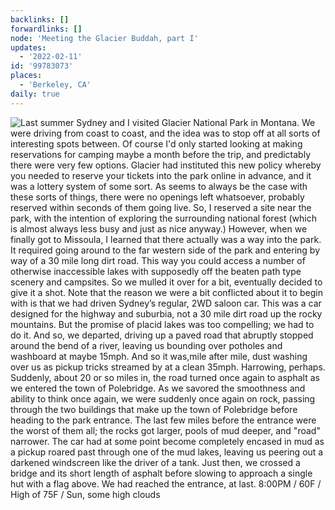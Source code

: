 ```yaml
---
backlinks: []
forwardlinks: []
node: 'Meeting the Glacier Buddah, part I'
updates:
  - '2022-02-11'
id: '99783073'
places:
  - 'Berkeley, CA'
daily: true
---
```

![Last summer Sydney and I visited Glacier National Park in Montana. We were driving from coast to coast, and the idea was to stop off at all sorts of interesting spots between. Of course I'd only started looking at making reservations for camping maybe a month before the trip, and predictably there were very few options. Glacier had instituted this new policy whereby you needed to reserve your tickets into the park online in advance, and it was a lottery system of some sort. As seems to always be the case with these sorts of things, there were no openings left whatsoever, probably reserved within seconds of them going live. So, I reserved a site near the park, with the intention of exploring the surrounding national forest (which is almost always less busy and just as nice anyway.) However, when we finally got to Missoula, I learned that there actually was a way into the park. It required going around to the far western side of the park and entering by way of a 30 mile long dirt road. This way you could access a number of otherwise inaccessible lakes with supposedly off the beaten path type scenery and campsites. So we mulled it over for a bit, eventually decided to give it a shot. Note that the reason we were a bit conflicted about it to begin with is that we had driven Sydney’s regular, 2WD saloon car. This was a car designed for the highway and suburbia, not a 30 mile dirt road up the rocky mountains. But the promise of placid lakes was too compelling; we had to do it. And so, we departed, driving up a paved road that abruptly stopped around the bend of a river, leaving us bounding over potholes and washboard at maybe 15mph. And so it was,mile after mile, dust washing over us as pickup tricks streamed by at a clean 35mph. Harrowing, perhaps. Suddenly, about 20 or so miles in, the road turned once again to asphalt as we entered the town of Polebridge. As we savored the smoothness and ability to think once again, we were suddenly once again on rock, passing through the two buildings that make up the town of Polebridge before heading to the park entrance. The last few miles before the entrance were the worst of them all; the rocks got larger, pools of mud deeper, and "road" narrower. The car had at some point become completely encased in mud as a pickup roared past through one of the mud lakes, leaving us peering out a darkened windscreen like the driver of a tank. Just then, we crossed a bridge and its short length of asphalt before slowing to approach a single hut with a flag above. We had reached the entrance, at last. 8:00PM / 60F / High of 75F / Sun, some high clouds](images/99783073/jnXmXLSoFL-daily.webp "")
